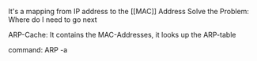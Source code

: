 It's a mapping from IP address to the [[MAC]] Address
Solve the Problem: Where do I need to go next

ARP-Cache: It contains the MAC-Addresses, it looks up the ARP-table

command: ARP -a